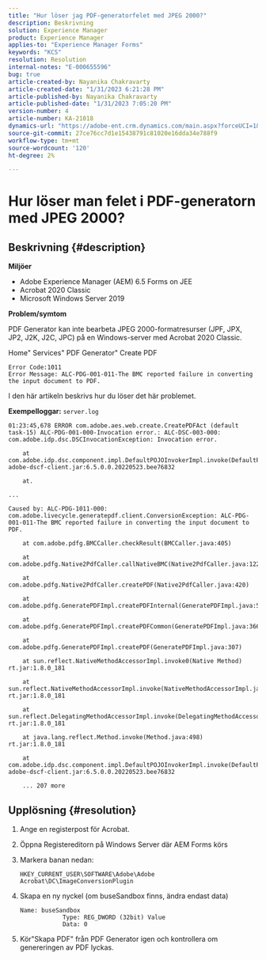 ```yaml
---
title: "Hur löser jag PDF-generatorfelet med JPEG 2000?"
description: Beskrivning
solution: Experience Manager
product: Experience Manager
applies-to: "Experience Manager Forms"
keywords: "KCS"
resolution: Resolution
internal-notes: "E-000655596"
bug: true
article-created-by: Nayanika Chakravarty
article-created-date: "1/31/2023 6:21:28 PM"
article-published-by: Nayanika Chakravarty
article-published-date: "1/31/2023 7:05:20 PM"
version-number: 4
article-number: KA-21018
dynamics-url: "https://adobe-ent.crm.dynamics.com/main.aspx?forceUCI=1&pagetype=entityrecord&etn=knowledgearticle&id=a389240e-94a1-ed11-aad1-6045bd0063aa"
source-git-commit: 27ce76cc7d1e15438791c81020e16dda34e788f9
workflow-type: tm+mt
source-wordcount: '120'
ht-degree: 2%

---
```


# Hur löser man felet i PDF-generatorn med JPEG 2000?

## Beskrivning {#description}


<b>Miljöer</b>

- Adobe Experience Manager (AEM) 6.5 Forms on JEE
- Acrobat 2020 Classic
- Microsoft Windows Server 2019

<b>Problem/symtom</b>

PDF Generator kan inte bearbeta JPEG 2000-formatresurser (JPF, JPX, JP2, J2K, J2C, JPC) på en Windows-server med Acrobat 2020 Classic.

Home&quot; Services&quot; PDF Generator&quot; Create PDF


```
Error Code:1011 
Error Message: ALC-PDG-001-011-The BMC reported failure in converting the input document to PDF.
```


I den här artikeln beskrivs hur du löser det här problemet.

<b>Exempelloggar:</b>
`server.log`


```
01:23:45,678 ERROR com.adobe.aes.web.create.CreatePDFAct (default task-15) ALC-PDG-001-000-Invocation error.: ALC-DSC-003-000: com.adobe.idp.dsc.DSCInvocationException: Invocation error.

    at com.adobe.idp.dsc.component.impl.DefaultPOJOInvokerImpl.invoke(DefaultPOJOInvokerImpl.java:152) adobe-dscf-client.jar:6.5.0.0.20220523.bee76832

    at.

...

Caused by: ALC-PDG-1011-000: com.adobe.livecycle.generatepdf.client.ConversionException: ALC-PDG-001-011-The BMC reported failure in converting the input document to PDF.

    at com.adobe.pdfg.BMCCaller.checkResult(BMCCaller.java:405)

    at com.adobe.pdfg.Native2PdfCaller.callNativeBMC(Native2PdfCaller.java:1229)

    at com.adobe.pdfg.Native2PdfCaller.createPDF(Native2PdfCaller.java:420)

    at com.adobe.pdfg.GeneratePDFImpl.createPDFInternal(GeneratePDFImpl.java:527)

    at com.adobe.pdfg.GeneratePDFImpl.createPDFCommon(GeneratePDFImpl.java:366)

    at com.adobe.pdfg.GeneratePDFImpl.createPDF(GeneratePDFImpl.java:307)

    at sun.reflect.NativeMethodAccessorImpl.invoke0(Native Method) rt.jar:1.8.0_181

    at sun.reflect.NativeMethodAccessorImpl.invoke(NativeMethodAccessorImpl.java:62) rt.jar:1.8.0_181

    at sun.reflect.DelegatingMethodAccessorImpl.invoke(DelegatingMethodAccessorImpl.java:43) rt.jar:1.8.0_181

    at java.lang.reflect.Method.invoke(Method.java:498) rt.jar:1.8.0_181

    at com.adobe.idp.dsc.component.impl.DefaultPOJOInvokerImpl.invoke(DefaultPOJOInvokerImpl.java:118) adobe-dscf-client.jar:6.5.0.0.20220523.bee76832

    ... 207 more
```



## Upplösning {#resolution}


1. Ange en registerpost för Acrobat.
2. Öppna Registereditorn på Windows Server där AEM Forms körs
3. Markera banan nedan:

   `HKEY_CURRENT_USER\SOFTWARE\Adobe\Adobe Acrobat\DC\ImageConversionPlugin`
4. Skapa en ny nyckel (om buseSandbox finns, ändra endast data)


   ```
   Name: buseSandbox
               Type: REG_DWORD (32bit) Value
               Data: 0
   ```
5. Kör&quot;Skapa PDF&quot; från PDF Generator igen och kontrollera om genereringen av PDF lyckas.

